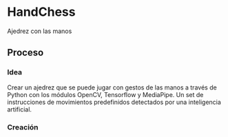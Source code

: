 # HandChess
Ajedrez con las manos

## Proceso
### Idea
Crear un ajedrez que se puede jugar con gestos de las manos a través de Python con los módulos OpenCV, Tensorflow y MediaPipe. Un set de instrucciones de movimientos predefinidos detectados por una inteligencia artificial.

### Creación
